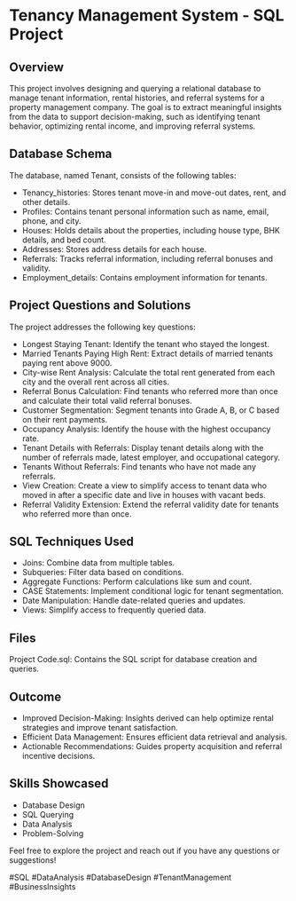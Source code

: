 # Tenancy Management System - SQL Project
## Overview
This project involves designing and querying a relational database to manage tenant information, rental histories, and referral systems for a property management company. The goal is to extract meaningful insights from the data to support decision-making, such as identifying tenant behavior, optimizing rental income, and improving referral systems.

## Database Schema
The database, named Tenant, consists of the following tables:
- Tenancy_histories: Stores tenant move-in and move-out dates, rent, and other details.
- Profiles: Contains tenant personal information such as name, email, phone, and city.
- Houses: Holds details about the properties, including house type, BHK details, and bed count.
- Addresses: Stores address details for each house.
- Referrals: Tracks referral information, including referral bonuses and validity.
- Employment_details: Contains employment information for tenants.

## Project Questions and Solutions
The project addresses the following key questions:
- Longest Staying Tenant: Identify the tenant who stayed the longest.
- Married Tenants Paying High Rent: Extract details of married tenants paying rent above 9000.
- City-wise Rent Analysis: Calculate the total rent generated from each city and the overall rent across all cities.
- Referral Bonus Calculation: Find tenants who referred more than once and calculate their total valid referral bonuses.
- Customer Segmentation: Segment tenants into Grade A, B, or C based on their rent payments.
- Occupancy Analysis: Identify the house with the highest occupancy rate.
- Tenant Details with Referrals: Display tenant details along with the number of referrals made, latest employer, and occupational category.
- Tenants Without Referrals: Find tenants who have not made any referrals.
- View Creation: Create a view to simplify access to tenant data who moved in after a specific date and live in houses with vacant beds.
- Referral Validity Extension: Extend the referral validity date for tenants who referred more than once.

## SQL Techniques Used
- Joins: Combine data from multiple tables.
- Subqueries: Filter data based on conditions.
- Aggregate Functions: Perform calculations like sum and count.
- CASE Statements: Implement conditional logic for tenant segmentation.
- Date Manipulation: Handle date-related queries and updates.
- Views: Simplify access to frequently queried data.

## Files
Project Code.sql: Contains the SQL script for database creation and queries.

## Outcome
- Improved Decision-Making: Insights derived can help optimize rental strategies and improve tenant satisfaction.
- Efficient Data Management: Ensures efficient data retrieval and analysis.
- Actionable Recommendations: Guides property acquisition and referral incentive decisions.

## Skills Showcased
- Database Design
- SQL Querying
- Data Analysis
- Problem-Solving

Feel free to explore the project and reach out if you have any questions or suggestions!

#SQL #DataAnalysis #DatabaseDesign #TenantManagement #BusinessInsights
